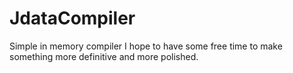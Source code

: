 # JdataCompiler
Simple in memory compiler
I hope to have some free time to make something more definitive and more polished.

